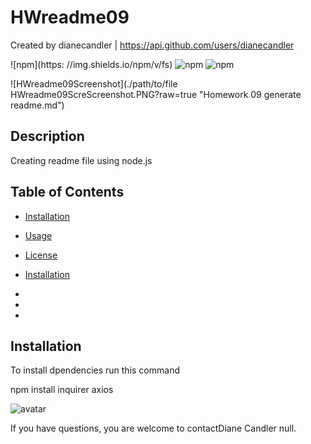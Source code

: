 
           
# HWreadme09
           
 Created by dianecandler | https://api.github.com/users/dianecandler
           
 ![npm](https: //img.shields.io/npm/v/fs) ![npm](https://img.shields.io/npm/v/inquirer) ![npm](https://img.shields.io/npm/v/axios)
           

           
 ![HWreadme09Screenshot](./path/to/file HWreadme09ScreScreenshot.PNG?raw=true "Homework 09 generate readme.md")
           

           

           
## Description
           
 Creating readme file using node.js
           

           
## Table of Contents
           
* [Installation](#installation)
           
* [Usage](#Usage)
           
* [License](#License)
           
* [Installation](#installation)
           
*
           
*
           
*
           
## Installation
           
To install dpendencies run this command
           
           

           
 npm install inquirer axios
           
           
           
 <img src="https://avatars3.githubusercontent.com/u/63519355?v=4" alt="avatar" style=""/>
           
 If you have questions, you are welcome to
           contactDiane Candler null.